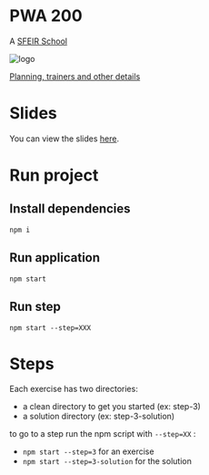 # PWA 200

A [SFEIR School](https://www.sfeir.com/formation/school/)

![logo](https://www.sfeir.com/img/school/formations/Progressive%20Web%20Apps%20200.png)

[Planning, trainers and other details](https://www.sfeir.com/formation/school/progressive-web-apps-200/)

# Slides

You can view the slides [here](https://sfeir-open-source.github.io/sfeir-school-pwa/).

# Run project

## Install dependencies
`npm i`

## Run application
`npm start`

## Run step
`npm start --step=XXX`

# Steps

Each exercise has two directories:

- a clean directory to get you started (ex: step-3)
- a solution directory (ex: step-3-solution)

to go to a step run the npm script with `--step=XX` :

- `npm start --step=3` for an exercise
- `npm start --step=3-solution` for the solution
